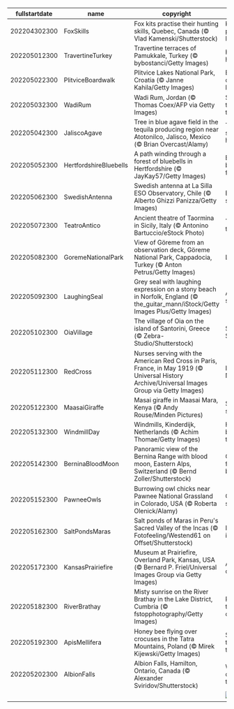 |fullstartdate|name|copyright|title|image|
|--|--|--|--|--|
202204302300|FoxSkills|Fox kits practise their hunting skills, Quebec, Canada (© Vlad Kamenski/Shutterstock)|Keep practising, little guy|![](/en-GB/2022/05/202204302300FoxSkills.jpg)|
202205012300|TravertineTurkey|Travertine terraces of Pamukkale, Turkey (© bybostanci/Getty Images)|Heavenly hot springs|![](/en-GB/2022/05/202205012300TravertineTurkey.jpg)|
202205022300|PlitviceBoardwalk|Plitvice Lakes National Park, Croatia (© Janne Kahila/Getty Images)|Boardwalk over Balkan lakes|![](/en-GB/2022/05/202205022300PlitviceBoardwalk.jpg)|
202205032300|WadiRum|Wadi Rum, Jordan (© Thomas Coex/AFP via Getty Images)|Sunset on the Valley of the Moon|![](/en-GB/2022/05/202205032300WadiRum.jpg)|
202205042300|JaliscoAgave|Tree in blue agave field in the tequila producing region near Atotonilco, Jalisco, Mexico (© Brian Overcast/Alamy)|This blue succulent has spirit|![](/en-GB/2022/05/202205042300JaliscoAgave.jpg)|
202205052300|HertfordshireBluebells|A path winding through a forest of bluebells in Hertfordshire (© JayKay57/Getty Images)|Bewitched by the fairy flower|![](/en-GB/2022/05/202205052300HertfordshireBluebells.jpg)|
202205062300|SwedishAntenna|Swedish antenna at La Silla ESO Observatory, Chile (© Alberto Ghizzi Panizza/Getty Images)|Eyes on the skies|![](/en-GB/2022/05/202205062300SwedishAntenna.jpg)|
202205072300|TeatroAntico|Ancient theatre of Taormina in Sicily, Italy (© Antonino Bartuccio/eStock Photo)|The play’s the thing|![](/en-GB/2022/05/202205072300TeatroAntico.jpg)|
202205082300|GoremeNationalPark|View of Göreme from an observation deck, Göreme National Park, Cappadocia, Turkey (© Anton Petrus/Getty Images)|Living rock|![](/en-GB/2022/05/202205082300GoremeNationalPark.jpg)|
202205092300|LaughingSeal|Grey seal with laughing expression on a stony beach in Norfolk, England (© the_guitar_mann/iStock/Getty Images Plus/Getty Images)|A seal of smiles|![](/en-GB/2022/05/202205092300LaughingSeal.jpg)|
202205102300|OiaVillage|The village of Oia on the island of Santorini, Greece (© Zebra-Studio/Shutterstock)|Sunset on Santorini|![](/en-GB/2022/05/202205102300OiaVillage.jpg)|
202205112300|RedCross|Nurses serving with the American Red Cross in Paris, France, in May 1919 (© Universal History Archive/Universal Images Group via Getty Images)|International Nurses Day|![](/en-GB/2022/05/202205112300RedCross.jpg)|
202205122300|MaasaiGiraffe|Masai giraffe in Maasai Mara, Kenya (© Andy Rouse/Minden Pictures)|Solo on the savanna|![](/en-GB/2022/05/202205122300MaasaiGiraffe.jpg)|
202205132300|WindmillDay|Windmills, Kinderdijk, Netherlands (© Achim Thomae/Getty Images)|Holding back the tide|![](/en-GB/2022/05/202205132300WindmillDay.jpg)|
202205142300|BerninaBloodMoon|Panoramic view of the Bernina Range with blood moon, Eastern Alps, Switzerland (© Bernd Zoller/Shutterstock)|Get ready for the blood moon|![](/en-GB/2022/05/202205142300BerninaBloodMoon.jpg)|
202205152300|PawneeOwls|Burrowing owl chicks near Pawnee National Grassland in Colorado, USA (© Roberta Olenick/Alamy)|Owl be seeing you|![](/en-GB/2022/05/202205152300PawneeOwls.jpg)|
202205162300|SaltPondsMaras|Salt ponds of Maras in Peru's Sacred Valley of the Incas (© Fotofeeling/Westend61 on Offset/Shutterstock)|Incan ingenuity|![](/en-GB/2022/05/202205162300SaltPondsMaras.jpg)|
202205172300|KansasPrairiefire|Museum at Prairiefire, Overland Park, Kansas, USA (© Bernard P. Friel/Universal Images Group via Getty Images)|Ablaze with colour|![](/en-GB/2022/05/202205172300KansasPrairiefire.jpg)|
202205182300|RiverBrathay|Misty sunrise on the River Brathay in the Lake District, Cumbria (© fstopphotography/Getty Images)|Reflecting the beauty of the Lakes|![](/en-GB/2022/05/202205182300RiverBrathay.jpg)|
202205192300|ApisMellifera|Honey bee flying over crocuses in the Tatra Mountains, Poland (© Mirek Kijewski/Getty Images)|Something to ‘bee’ thankful for|![](/en-GB/2022/05/202205192300ApisMellifera.jpg)|
202205202300|AlbionFalls|Albion Falls, Hamilton, Ontario, Canada (© Alexander Sviridov/Shutterstock)|Waterfall capital of the world?|![](/en-GB/2022/05/202205202300AlbionFalls.jpg)|
||||![](/en-GB/2022/05/.jpg)|
